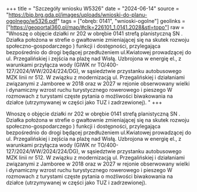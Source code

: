 +++
title = "Szczegóły wniosku W5326"
date = "2024-06-14"
source = "https://bip.brg.gda.pl/images/uploads/wnioski-do-planu-ogolnego/w5326.pdf"
tags = ["obręb: 0141", "wnioski-ogolne"]
geolinks = ["https://geoportal360.pl/map/#clk=226101_1.0141.2028&stl=topo"]
raw = "Wnoszę o objęcie działki nr 202 w obrębie 0141 strefą planistyczną SN . Działka położona w strefie o gwałtownie zmieniającej się na skutek rozwoju społeczno-gospodarczego ) funkcji i dostępności, przylegająca bezpośrednio do drogi będącej przedłużeniem ul.Kwiatowej prowadzącej do ul. Przegalińskiej i zejścia na plażę nad Wisłą. Uzbrojona w energię el., z warunkami przyłącza wody (GIWK nr TO/400-127/2024/WW/2024/224/DG), w sąsiedztwie przystanku autobusowego MZK linii nr 512. W związku z modernizacją ul. Przegalińskiej i  działaniami związanymi z Jamboree w 2018 oraz w 2027 w rejonie obserwowany wielki i dynamiczny wzrost ruchu turystycznego rowerowego i pieszego W rozmowach z turystami  częste pytania o możliwości biwakowania na działce (utrzymywanej w części jako TUZ i  zadrzewionej). "
+++

Wnoszę o objęcie działki nr 202 w obrębie 0141 strefą planistyczną SN . Działka
położona w strefie o gwałtownie zmieniającej się na skutek rozwoju społeczno-gospodarczego
)
funkcji i dostępności, przylegająca bezpośrednio do drogi będącej przedłużeniem ul.Kwiatowej
prowadzącej do ul. Przegalińskiej i zejścia na plażę nad Wisłą. Uzbrojona w energię el., z
warunkami przyłącza wody (GIWK nr TO/400-127/2024/WW/2024/224/DG), w sąsiedztwie
przystanku autobusowego MZK linii nr 512. W związku z modernizacją ul. Przegalińskiej i 
działaniami związanymi z Jamboree w 2018 oraz w 2027 w rejonie obserwowany wielki i
dynamiczny wzrost ruchu turystycznego rowerowego i pieszego W rozmowach z turystami 
częste pytania o możliwości biwakowania na działce (utrzymywanej w części jako TUZ i 
zadrzewionej).



